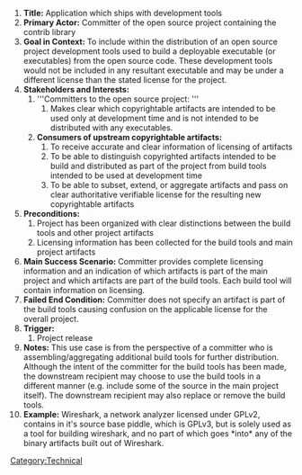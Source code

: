 1.  **Title:** Application which ships with development tools
2.  **Primary Actor:** Committer of the open source project containing
    the contrib library
3.  **Goal in Context:** To include within the distribution of an open
    source project development tools used to build a deployable
    executable (or executables) from the open source code. These
    development tools would not be included in any resultant executable
    and may be under a different license than the stated license for the
    project.
4.  **Stakeholders and Interests:**
    1.  '''Committers to the open source project: '''
        1.  Makes clear which copyrightable artifacts are intended to be
            used only at development time and is not intended to be
            distributed with any executables.
    2.  **Consumers of upstream copyrightable artifacts:**
        1.  To receive accurate and clear information of licensing of
            artifacts
        2.  To be able to distinguish copyrighted artifacts intended to
            be build and distributed as part of the project from build
            tools intended to be used at development time
        3.  To be able to subset, extend, or aggregate artifacts and
            pass on clear authoritative verifiable license for the
            resulting new copyrightable artifacts
5.  **Preconditions:**
    1.  Project has been organized with clear distinctions between the
        build tools and other project artifacts
    2.  Licensing information has been collected for the build tools and
        main project artifacts
6.  **Main Success Scenario:** Committer provides complete licensing
    information and an indication of which artifacts is part of the main
    project and which artifacts are part of the build tools. Each build
    tool will contain information on licensing.
7.  **Failed End Condition:** Committer does not specify an artifact is
    part of the build tools causing confusion on the applicable license
    for the overall project.
8.  **Trigger:**
    1.  Project release
9.  **Notes:** This use case is from the perspective of a committer who
    is assembling/aggregating additional build tools for further
    distribution. Although the intent of the committer for the build
    tools has been made, the downstream recipient may choose to use the
    build tools in a different manner (e.g. include some of the source
    in the main project itself). The downstream recipient may also
    replace or remove the build tools.
10. **Example:** Wireshark, a network analyzer licensed under GPLv2,
    contains in it's source base piddle, which is GPLv3, but is solely
    used as a tool for building wireshark, and no part of which goes
    \*into\* any of the binary artifacts built out of Wireshark.

[Category:Technical](Category:Technical "wikilink")
